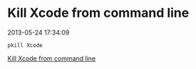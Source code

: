 # Kill Xcode from command line

2013-05-24 17:34:09

	pkill Xcode
	
[Kill Xcode from command line](http://agilewarrior.wordpress.com/2012/06/28/how-to-kill-xcode-from-the-command-line/)